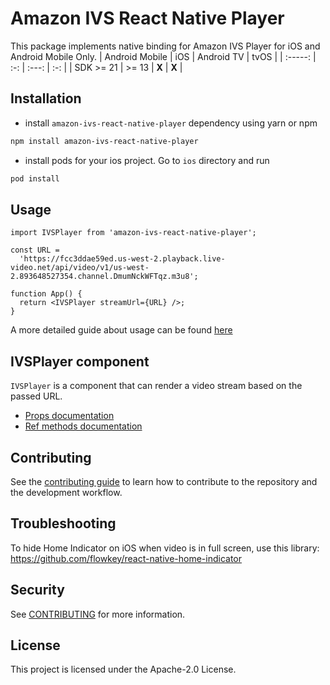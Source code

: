 # Amazon IVS React Native Player

This package implements native binding for Amazon IVS Player for iOS and Android Mobile Only. 
| Android Mobile | iOS | Android TV | tvOS |
| :-----: | :-: | :---: | :-: |
|   SDK >= 21    | >= 13  |  **X**   | **X**   |

## Installation

- install `amazon-ivs-react-native-player` dependency using yarn or npm

```sh
npm install amazon-ivs-react-native-player
```

- install pods for your ios project. Go to `ios` directory and run

```sh
pod install
```

## Usage

```tsx
import IVSPlayer from 'amazon-ivs-react-native-player';

const URL =
  'https://fcc3ddae59ed.us-west-2.playback.live-video.net/api/video/v1/us-west-2.893648527354.channel.DmumNckWFTqz.m3u8';

function App() {
  return <IVSPlayer streamUrl={URL} />;
}
```

A more detailed guide about usage can be found [here](./docs/usage-guide.md)

## IVSPlayer component

`IVSPlayer` is a component that can render a video stream based on the passed URL.

- [Props documentation](./docs/ivs-player-reference.md#props)
- [Ref methods documentation](./docs/ivs-player-reference.md#ref-methods)

## Contributing

See the [contributing guide](CONTRIBUTING.md) to learn how to contribute to the repository and the development workflow.

## Troubleshooting

To hide Home Indicator on iOS when video is in full screen, use this library:
https://github.com/flowkey/react-native-home-indicator

## Security

See [CONTRIBUTING](CONTRIBUTING.md#security-issue-notifications) for more information.

## License

This project is licensed under the Apache-2.0 License.
